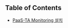 ## Table of Contents

- [PaaS-TA Monitoring 설치](https://github.com/PaaS-TA/Guide/blob/working-5.5/service-guide/monitoring/PAAS-TA_MONITORING_PAAS-TA_MONITORING_INSTALL.md)
